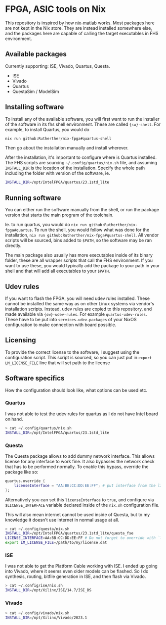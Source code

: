 # FPGA, ASIC tools on Nix

This repository is inspired by how [nix-matlab](https://gitlab.com/doronbehar/nix-matlab) works.
Most packages here are not kept in the Nix store. They are instead installed somewhere else,
and the packages here are capable of calling the target executables in FHS environment.

## Available packages
Currently supporting: ISE, Vivado, Quartus, Questa.
- ISE
- Vivado
- Quartus
- QuestaSim / ModelSim

## Installing software
To install any of the available software, you will first want to run the installer
of the software in its fhs shell environment. These are called `{sw}-shell`.
For example, to install Quartus, you would do
``` sh
nix run github:Rutherther/nix-fpga#quartus-shell
```
Then go about the installation manually and install wherever.

After the installation, it's important to configure where is Quartus installed. The
FHS scripts are sourcing `~/.config/quartus/nix.sh` file, and assuming `INSTALL_DIR` is
the location of the installation. Specify the whole path including the folder with version
of the software, ie.
``` sh
INSTALL_DIR=/opt/IntelFPGA/quartus/23.1std_lite
```

## Running software
You can either run the software manually from the shell, or run the
package version that starts the main program of the toolchain.

Ie. to run quartus, you would do `nix run github:Rutherther/nix-fpga#quartus`.
To run the shell, you would follow what was done for the installation,
`nix run github:Rutherther/nix-fpga#quartus-shell`. All vendor scripts will be
sourced, bins added to `$PATH`, so the software may be ran directly.

The main package also usually has more executables inside of its binary folder,
these are all wrapper scripts that call the FHS environment. If you want to use these,
you would typically add the package to your path in your shell and that will add
all executables to your `$PATH`.

## Udev rules
If you want to flash the FPGA, you will need udev rules installed.
These cannot be installed the same way as on other Linux systems via
vendor's installation scripts. Instead, udev rules are copied to this repository,
and made available via `{sw}-udev-rules`. For example `quartus-udev-rules`.
These have to be put into `services.udev.packages` of your NixOS configuration
to make connection with board possible.

## Licensing
To provide the correct license to the software,
I suggest using the configuration script. This script is
sourced, so you can just put in `export LM_LICENSE_FILE` line
that will set path to the license

## Software specifics
How the configuration should look like, what
options can be used etc.

### Quartus
I was not able to test the udev rules for quartus as I do not have
Intel board on hand.

``` sh
> cat ~/.config/quartus/nix.sh
INSTALL_DIR=/opt/IntelFPGA/quartus/23.1std_lite
```


### Questa
The Questa package allows to add dummy network interface. This allows
license for any interface to work fine. It also bypasses the network
check that has to be performed normally. To enable this bypass, override
the package like so:

``` nix
quartus.override {
    licenseInterface = "AA:BB:CC:DD:EE:FF"; # put interface from the license instead.
};
```

Alternatively you can set this `licenseInterface` to `true`, and configure via `$LICENSE_INTERFACE`
variable declared inside of the `nix.sh` configuration file.

This will also mean internet cannot be used inside of Questa, but to my knowledge
it doesn't use internet in normal usage at all.

``` sh
> cat ~/.config/questa/nix.sh
INSTALL_DIR=/opt/IntelFPGA/quartus/23.1std_lite/questa_fse
LICENSE_INTERFACE=AA:BB:CC:DD:EE:FF # Do not forget to override with `licenseInterface = true;`
export LM_LICENSE_FILE=/path/to/my/license.dat
```

### ISE
I was not able to get the Platform Cable working with ISE. I ended up
going into Vivado, where it seems even older models can be flashed.
So I do synthesis, routing, bitfile generation in ISE, and then flash
via Vivado.

``` sh
> cat ~/.config/ise/nix.sh
INSTALL_DIR=/opt/Xilinx/ISE/14.7/ISE_DS
```

### Vivado

``` sh
> cat ~/.config/vivado/nix.sh
INSTALL_DIR=/opt/Xilinx/Vivado/2023.1
```
